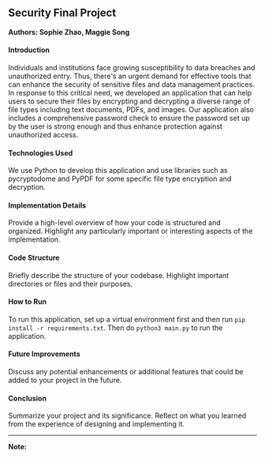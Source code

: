 ## Security Final Project

**Authors: Sophie Zhao, Maggie Song**

#### Introduction

Individuals and institutions face growing susceptibility to data breaches and unauthorized entry. Thus, there's an urgent demand for effective tools that can enhance the security of sensitive files and data management practices. In response to this critical need, we developed an application that can help users to secure their files by encrypting and decrypting a diverse range of file types including text documents, PDFs, and images. Our application also includes a comprehensive password check to ensure the password set up by the user is strong enough and thus enhance protection against unauthorized access.

#### Technologies Used
We use Python to develop this application and use libraries such as pycryptodome and PyPDF for some specific file type encryption and decryption.

#### Implementation Details
Provide a high-level overview of how your code is structured and organized. Highlight any particularly important or interesting aspects of the implementation.


#### Code Structure
Briefly describe the structure of your codebase. Highlight important directories or files and their purposes.

#### How to Run
To run this application, set up a virtual environment first and then run `pip install -r requirements.txt`. Then do `python3 main.py` to run the application.


#### Future Improvements
Discuss any potential enhancements or additional features that could be added to your project in the future.

#### Conclusion
Summarize your project and its significance. Reflect on what you learned from the experience of designing and implementing it.

---

**Note:** 


